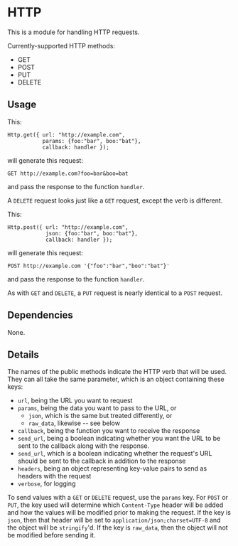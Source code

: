 # HTTP

This is a module for handling HTTP requests.

Currently-supported HTTP methods:
- GET
- POST
- PUT
- DELETE


## Usage

This:
```
Http.get({ url: "http://example.com",
           params: {foo:"bar", boo:"bat"},
           callback: handler });
```

will generate this request:
```
GET http://example.com?foo=bar&boo=bat
```

and pass the response to the function `handler`.

A `DELETE` request looks just like a `GET` request, except the verb
is different.

This:
```
Http.post({ url: "http://example.com",
            json: {foo:"bar", boo:"bat"},
            callback: handler });
```

will generate this request:
```
POST http://example.com '{"foo":"bar","boo":"bat"}'
```

and pass the response to the function `handler`.

As with `GET` and `DELETE`, a `PUT` request is nearly identical to a
`POST` request.


## Dependencies

None.


## Details

The names of the public methods indicate the HTTP verb that will
be used. They can all take the same parameter, which is an object
containing these keys:
- `url`, being the URL you want to request
- `params`, being the data you want to pass to the URL, or
  - `json`, which is the same but treated differently, or
  - `raw_data`, likewise -- see below
- `callback`, being the function you want to receive the response
- `send_url`, being a boolean indicating whether you want the URL
  to be sent to the callback along with the response.
- `send_url`, which is a boolean indicating whether the request's
  URL should be sent to the callback in addition to the response
- `headers`, being an object representing key-value pairs to send
  as headers with the request
- `verbose`, for logging

To send values with a `GET` or `DELETE` request, use the `params`
key. For `POST` or `PUT`, the key used will determine which
`Content-Type` header will be added and how the values will be
modified prior to making the request. If the key is `json`, then
that header will be set to `application/json;charset=UTF-8` and
the object will be `stringify`'d. If the key is `raw_data`, then
the object will not be modified before sending it.
